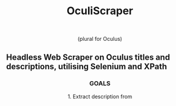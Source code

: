 <div align='center'>
    <h1>OculiScraper</h1>&nbsp<p>(plural for Oculus)</p>
</div>

Headless Web Scraper on Oculus titles and descriptions,
utilising Selenium and XPath
--------------------------------

<div align='center'>
    <h3>GOALS</h3>
    1. Extract description from
</div>

